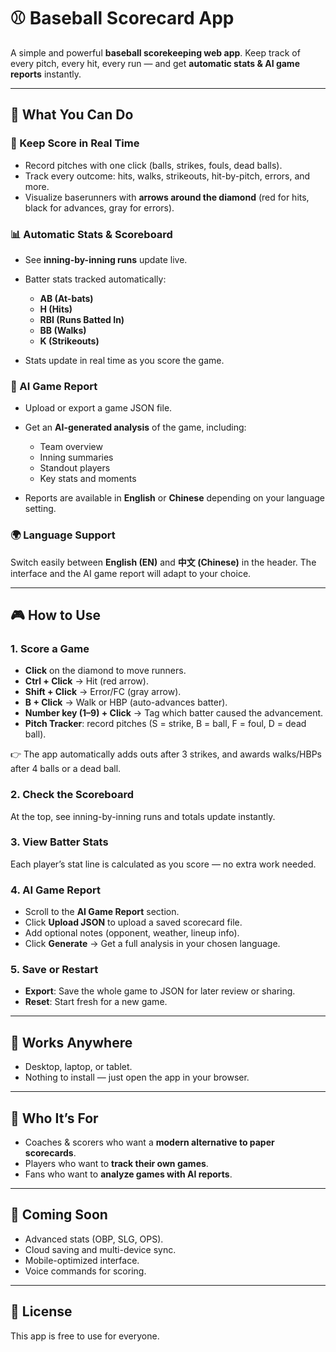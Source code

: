 # ⚾ Baseball Scorecard App

A simple and powerful **baseball scorekeeping web app**.
Keep track of every pitch, every hit, every run — and get **automatic stats & AI game reports** instantly.

---

## 🌟 What You Can Do

### 📝 Keep Score in Real Time

* Record pitches with one click (balls, strikes, fouls, dead balls).
* Track every outcome: hits, walks, strikeouts, hit-by-pitch, errors, and more.
* Visualize baserunners with **arrows around the diamond** (red for hits, black for advances, gray for errors).

### 📊 Automatic Stats & Scoreboard

* See **inning-by-inning runs** update live.
* Batter stats tracked automatically:

  * **AB (At-bats)**
  * **H (Hits)**
  * **RBI (Runs Batted In)**
  * **BB (Walks)**
  * **K (Strikeouts)**
* Stats update in real time as you score the game.

### 🤖 AI Game Report

* Upload or export a game JSON file.
* Get an **AI-generated analysis** of the game, including:

  * Team overview
  * Inning summaries
  * Standout players
  * Key stats and moments
* Reports are available in **English** or **Chinese** depending on your language setting.

### 🌍 Language Support

Switch easily between **English (EN)** and **中文 (Chinese)** in the header.
The interface and the AI game report will adapt to your choice.

---

## 🎮 How to Use

### 1. Score a Game

* **Click** on the diamond to move runners.
* **Ctrl + Click** → Hit (red arrow).
* **Shift + Click** → Error/FC (gray arrow).
* **B + Click** → Walk or HBP (auto-advances batter).
* **Number key (1–9) + Click** → Tag which batter caused the advancement.
* **Pitch Tracker**: record pitches (S = strike, B = ball, F = foul, D = dead ball).

👉 The app automatically adds outs after 3 strikes, and awards walks/HBPs after 4 balls or a dead ball.

### 2. Check the Scoreboard

At the top, see inning-by-inning runs and totals update instantly.

### 3. View Batter Stats

Each player’s stat line is calculated as you score — no extra work needed.

### 4. AI Game Report

* Scroll to the **AI Game Report** section.
* Click **Upload JSON** to upload a saved scorecard file.
* Add optional notes (opponent, weather, lineup info).
* Click **Generate** → Get a full analysis in your chosen language.

### 5. Save or Restart

* **Export**: Save the whole game to JSON for later review or sharing.
* **Reset**: Start fresh for a new game.

---

## 📱 Works Anywhere

* Desktop, laptop, or tablet.
* Nothing to install — just open the app in your browser.

---

## 🎯 Who It’s For

* Coaches & scorers who want a **modern alternative to paper scorecards**.
* Players who want to **track their own games**.
* Fans who want to **analyze games with AI reports**.

---

## 🔮 Coming Soon

* Advanced stats (OBP, SLG, OPS).
* Cloud saving and multi-device sync.
* Mobile-optimized interface.
* Voice commands for scoring.

---

## 📜 License

This app is free to use for everyone.
 